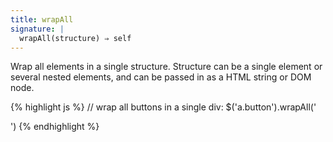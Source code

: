 ```yaml
---
title: wrapAll
signature: |
  wrapAll(structure) ⇒ self
---
```


Wrap all elements in a single structure. Structure can be a single element or
several nested elements, and can be passed in as a HTML string or DOM node.

{% highlight js %}
// wrap all buttons in a single div:
$('a.button').wrapAll('<div id=buttons />')
{% endhighlight %}
